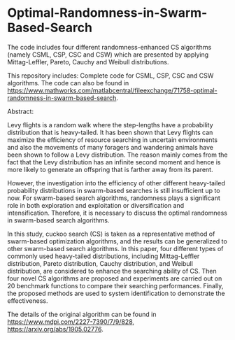# Optimal-Randomness-in-Swarm-Based-Search
The code includes four different randomness-enhanced CS algorithms (namely CSML, CSP, CSC and CSW) which are presented by applying Mittag-Leffler, Pareto, Cauchy and Weibull distributions.

This repository includes: Complete code for CSML, CSP, CSC and CSW algorithms. The code can also be found in https://www.mathworks.com/matlabcentral/fileexchange/71758-optimal-randomness-in-swarm-based-search.

Abstract:

Levy flights is a random walk where the step-lengths have a probability distribution that is heavy-tailed. It has been shown that Levy flights can maximize the efficiency of resource searching in uncertain environments and also the movements of many foragers and wandering animals have been shown to follow a Levy distribution. The reason mainly comes from the fact that the Levy distribution has an infinite second moment and hence is more likely to generate an offspring that is farther away from its parent.  

However, the investigation into the efficiency of other different heavy-tailed probability distributions in swarm-based searches is still insufficient up to now. For swarm-based search algorithms, randomness plays a significant role in both exploration and exploitation or diversification and intensification. Therefore, it is necessary to discuss the optimal randomness in swarm-based search algorithms.  

In this study, cuckoo search (CS) is taken as a representative method of swarm-based optimization algorithms, and the results can be generalized to other swarm-based search algorithms. In this paper, four different types of commonly used heavy-tailed distributions, including Mittag-Leffler distribution, Pareto distribution, Cauchy distribution, and Weibull distribution, are considered to enhance the searching ability of CS. Then four novel CS algorithms are proposed and experiments are carried out on 20 benchmark functions to compare their searching performances. Finally, the proposed methods are used to system identification to demonstrate the effectiveness.

The details of the original algorithm can be found in 
https://www.mdpi.com/2227-7390/7/9/828,
https://arxiv.org/abs/1905.02776.
